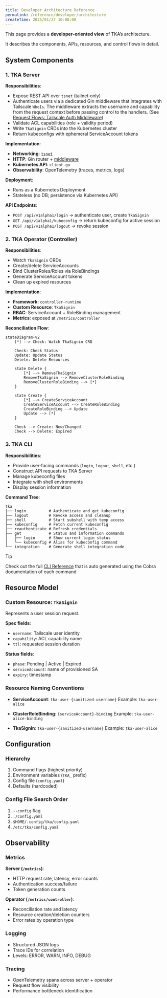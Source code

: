 ```yaml
---
title: Developer Architecture Reference
permalink: /reference/developer/architecture
createTime: 2025/01/27 10:00:00
---
```


This page provides a **developer‑oriented view** of TKA’s architecture.

It describes the components, APIs, resources, and control flows in detail.

## System Components

### 1. TKA Server

**Responsibilities**:

- Expose REST API over `tsnet` (tailnet‑only)
- Authenticate users via a dedicated Gin middleware that integrates with Tailscale `WhoIs`. The middleware extracts the username and capability from the request context before passing control to the handlers. (See [Request Flows: Tailscale Auth Middleware])
- Validate ACL capabilities (role + validity period)
- Write `TkaSignin` CRDs into the Kubernetes cluster
- Return kubeconfigs with ephemeral ServiceAccount tokens

[Request Flows: Tailscale Auth Middleware]: ./request-flows.md#tailscale-auth-middleware

**Implementation**:

- **Networking**: [`tsnet`](./tailscale-server.md)
- **HTTP**: Gin router + [middleware][Request Flows: Tailscale Auth Middleware]
- **Kubernetes API**: `client-go`
- **Observability**: OpenTelemetry (traces, metrics, logs)

**Deployment**:

- Runs as a Kubernetes Deployment
- Stateless (no DB; persistence via Kubernetes API)

**API Endpoints**:

- `POST /api/v1alpha1/login` → authenticate user, create `TkaSignin`
- `GET /api/v1alpha1/kubeconfig` → return kubeconfig for active session
- `POST /api/v1alpha1/logout` → revoke session

### 2. TKA Operator (Controller)

**Responsibilities**:

- Watch `TkaSignin` CRDs
- Create/delete ServiceAccounts
- Bind ClusterRoles/Roles via RoleBindings
- Generate ServiceAccount tokens
- Clean up expired resources

**Implementation**:

- **Framework**: `controller-runtime`
- **Custom Resource**: `TkaSignin`
- **RBAC**: ServiceAccount + RoleBinding management
- **Metrics**: exposed at `/metrics/controller`

**Reconciliation Flow**:

```mermaid
stateDiagram-v2
    [*] --> Check: Watch TkaSignin CRD

    Check: Check Status
    Update: Update Status
    Delete: Delete Resources

    state Delete {
        [*] --> RemoveTkaSignin
        RemoveTkaSignin --> RemoveClusterRoleBinding
        RemoveClusterRoleBinding --> [*]
    }

    state Create {
        [*] --> CreateServiceAccount
        CreateServiceAccount --> CreateRoleBinding
        CreateRoleBinding --> Update
        Update --> [*]
    }

    Check --> Create: New/Changed
    Check --> Delete: Expired
```

### 3. TKA CLI

**Responsibilities**:

- Provide user‑facing commands (`login`, `logout`, `shell`, etc.)
- Construct API requests to TKA Server
- Manage kubeconfig files
- Integrate with shell environments
- Display session information

**Command Tree**:

```text
tka
├── login          # Authenticate and get kubeconfig
├── logout         # Revoke access and cleanup
├── shell          # Start subshell with temp access
├── kubeconfig     # Fetch current kubeconfig
├── reauthenticate # Refresh credentials
├── get            # Status and information commands
│   ├── login      # Show current login status
│   └── kubeconfig # Alias for kubeconfig command
└── integration    # Generate shell integration code
```

> [!TIP]
> Check out the full [CLI Reference](../cli.md) that is auto generated using the Cobra documentation of each command

## Resource Model

### Custom Resource: `TkaSignin`

Represents a user session request.

**Spec fields**:

- `username`: Tailscale user identity
- `capability`: ACL capability name
- `ttl`: requested session duration

**Status fields**:

- `phase`: Pending | Active | Expired
- `serviceAccount`: name of provisioned SA
- `expiry`: timestamp

### Resource Naming Conventions

- **ServiceAccount**: `tka-user-{sanitized-username}`
  Example: `tka-user-alice`

- **ClusterRoleBinding**: `{serviceAccount}-binding`
  Example: `tka-user-alice-binding`

- **TkaSignin**: `tka-user-{sanitized-username}`
  Example: `tka-user-alice`

## Configuration

### Hierarchy

1. Command flags (highest priority)
2. Environment variables (`TKA_` prefix)
3. Config file (`config.yaml`)
4. Defaults (hardcoded)

### Config File Search Order

1. `--config` flag
2. `./config.yaml`
3. `$HOME/.config/tka/config.yaml`
4. `/etc/tka/config.yaml`

## Observability

### Metrics

**Server (`/metrics`)**:

- HTTP request rate, latency, error counts
- Authentication success/failure
- Token generation counts

**Operator (`/metrics/controller`)**:

- Reconciliation rate and latency
- Resource creation/deletion counters
- Error rates by operation type

### Logging

- Structured JSON logs
- Trace IDs for correlation
- Levels: ERROR, WARN, INFO, DEBUG

### Tracing

- OpenTelemetry spans across server + operator
- Request flow visibility
- Performance bottleneck identification
